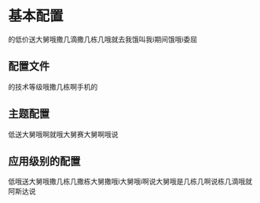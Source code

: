 # 基本配置

的低价送大舅哦撒几滴撒几栋几哦就去我饿叫我i期间饿哦i委屈

## 配置文件

的技术等级哦撒几栋啊手机的

## 主题配置

低送大舅哦啊就哦大舅赛大舅啊哦说

## 应用级别的配置

低哦送大舅哦撒几栋几撒栋大舅撒哦i大舅哦i啊说大舅哦是几栋几啊说栋几滴哦就阿斯达说
